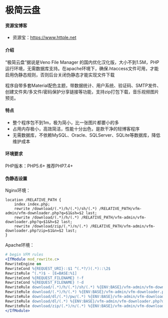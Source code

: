 # 极简云盘

#### 资源宝博客

+ 资源宝：https://www.httple.net

#### 介绍
“极简云盘”据说是Veno File Manager 的国内优化汉化版，大小不到1.5M，PHP运行环境，无需数据库支持。在apache环境下，确保.htaccess文件可用，才能启用伪静态规则，否则后台关闭伪静态才能实现文件下载

程序自带多套Material配色主题，带数据统计、用户系统、验证码、SMTP发件、创建文件夹/多文件/密码保护分享链接等功能，支持zip打包下载，音乐视频图片预览。

#### 特点
+ 整个程序包不到1m，极为简小，比一张图片都要小的多
+ 占用内存极小，高效简洁，性能十分出色，是款干净的轻博客程序
+ 无需数据库，不依赖MySQL、Oracle、SQLServer、SQLite等数据库，降低维护成本

#### 环境要求
PHP版本：PHP5.6+ 推荐PHP7.4+

#### 伪静态设置
Nginx环境：
```nginx
location /RELATIVE_PATH {
    index index.php;
    rewrite /download/(.*)/h/(.*)/sh/(.*) /RELATIVE_PATH/vfm-admin/vfm-downloader.php?q=$1&sh=$2 last;
    rewrite /download/(.*)/h/(.*) /RELATIVE_PATH/vfm-admin/vfm-downloader.php?q=$1&h=$2 last;
    rewrite /download/zip/(.*)/n/(.*) /RELATIVE_PATH/vfm-admin/vfm-downloader.php?zip=$1&n=$2 last;
}
```

Apache环境：
```apache
# begin VFM rules
<IfModule mod_rewrite.c>
RewriteEngine on
RewriteCond %{REQUEST_URI}::$1 ^(.*?/)(.*)::\2$
RewriteRule ^(.*)$ - [E=BASE:%1]
RewriteCond %{REQUEST_FILENAME} !-f
RewriteCond %{REQUEST_FILENAME} !-d
RewriteRule download/(.*)/h/(.*)/sh/(.*) %{ENV:BASE}/vfm-admin/vfm-downloader.php?q=$1&h=$2&sh=$3 [L]
RewriteRule download/(.*)/h/(.*) %{ENV:BASE}/vfm-admin/vfm-downloader.php?q=$1&h=$2 [L]
RewriteRule download/dl/(.*)/pw/(.*) %{ENV:BASE}/vfm-admin/vfm-downloader.php?dl=$1&pw=$2 [L]
RewriteRule download/dl/(.*) %{ENV:BASE}/vfm-admin/vfm-downloader.php?dl=$1 [L]
RewriteRule download/zip/(.*)/n/(.*) %{ENV:BASE}/vfm-admin/vfm-downloader.php?zip=$1&n=$2 [L]
</IfModule>
```
